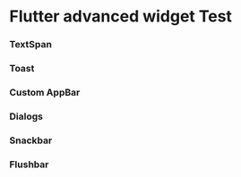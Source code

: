 # Flutter advanced widget Test
### TextSpan
### Toast
### Custom AppBar
### Dialogs
### Snackbar
### Flushbar
